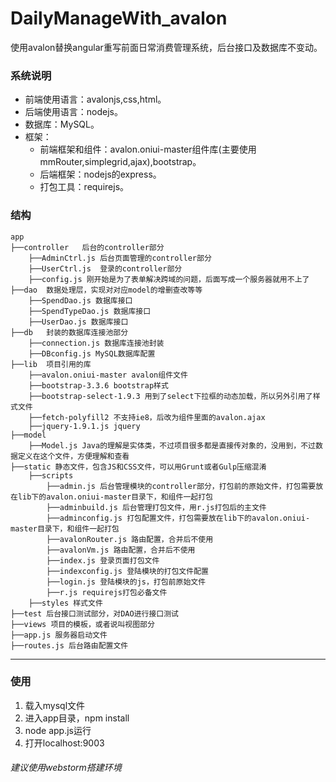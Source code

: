 # DailyManageWith_avalon
使用avalon替换angular重写前面日常消费管理系统，后台接口及数据库不变动。

### 系统说明
* 前端使用语言：avalonjs,css,html。
* 后端使用语言：nodejs。
* 数据库：MySQL。
* 框架：
    * 前端框架和组件：avalon.oniui-master组件库(主要使用mmRouter,simplegrid,ajax),bootstrap。
    * 后端框架：nodejs的express。
    * 打包工具：requirejs。
### 结构
```
app
├──controller	后台的controller部分
	├──AdminCtrl.js 后台页面管理的controller部分
	├──UserCtrl.js	登录的controller部分
	├──config.js 刚开始是为了表单解决跨域的问题，后面写成一个服务器就用不上了
├──dao	数据处理层，实现对对应model的增删查改等等
	├──SpendDao.js 数据库接口
	├──SpendTypeDao.js 数据库接口
	├──UserDao.js 数据库接口
├──db	封装的数据库连接池部分
	├──connection.js 数据库连接池封装
	├──DBconfig.js MySQL数据库配置
├──lib	项目引用的库
	├──avalon.oniui-master avalon组件文件
	├──bootstrap-3.3.6 bootstrap样式
	├──bootstrap-select-1.9.3 用到了select下拉框的动态加载，所以另外引用了样式文件
	├──fetch-polyfill2 不支持ie8，后改为组件里面的avalon.ajax
	├──jquery-1.9.1.js jquery
├──model
	├──Model.js	Java的理解是实体类，不过项目很多都是直接传对象的，没用到，不过数据定义在这个文件，方便理解和查看
├──static 静态文件，包含JS和CSS文件，可以用Grunt或者Gulp压缩混淆
	├──scripts
		├──admin.js 后台管理模块的controller部分，打包前的原始文件，打包需要放在lib下的avalon.oniui-master目录下，和组件一起打包
		├──adminbuild.js 后台管理打包文件，用r.js打包后的主文件
		├──adminconfig.js 打包配置文件，打包需要放在lib下的avalon.oniui-master目录下，和组件一起打包
		├──avalonRouter.js 路由配置，合并后不使用
		├──avalonVm.js 路由配置，合并后不使用
		├──index.js 登录页面打包文件
		├──indexconfig.js 登陆模块的打包文件配置
		├──login.js 登陆模块的js，打包前原始文件
		├──r.js requirejs打包必备文件
	├──styles 样式文件
├──test 后台接口测试部分，对DAO进行接口测试
├──views 项目的模板，或者说叫视图部分
├──app.js 服务器启动文件
├──routes.js 后台路由配置文件
```
_______________________________________________________________
### 使用
1. 载入mysql文件
2. 进入app目录，npm install
3. node app.js运行
4. 打开localhost:9003

###### 建议使用webstorm搭建环境
